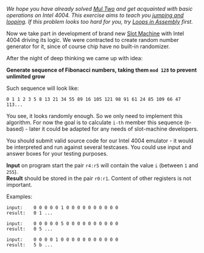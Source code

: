 _We hope you have already solved [Mul Two](./mul-two) and get acquainted with basic operations on Intel 4004. This exercise
aims to teach you [jumping and looping](https://github.com/codeabbey/intel4004-emu/wiki/Jump-instructions). If this problem
looks too hard for you, try [Loops in Assembly](./loops-in-assembly) first._

Now we take part in development of brand new [Slot Machine](http://en.wikipedia.org/wiki/Slot_machine)
with Intel 4004 driving its logic. We were contracted to create
random number generator for it, since of course chip have no built-in randomizer.

After the night of deep thinking we came up with idea:

**Generate sequence of Fibonacci numbers, taking them `mod 128` to prevent unlimited grow**

Such sequence will look like:

	0 1 1 2 3 5 8 13 21 34 55 89 16 105 121 98 91 61 24 85 109 66 47 113...

You see, it looks randomly enough. So we only need to implement this algorithm. For now the goal is to calculate `i-th`
member this sequence (`0`-based) - later it could be adapted for any needs of slot-machine developers.

<div class="attention">You should submit valid source code for our Intel 4004 emulator - it would be interpreted and
run against several testcases. You could use input and answer boxes for your testing purposes.</div>

**Input** on program start the pair `r4:r5` will contain the value `i` (between `1` and `255`).  
**Result** should be stored in the pair `r0:r1`. Content of other registers is not important.

Examples:

    input:	  0 0 0 0 0 1 0 0 0 0 0 0 0 0 0 0
	result:   0 1 ...
	
    input:	  0 0 0 0 0 5 0 0 0 0 0 0 0 0 0 0
	result:   0 5 ...
	
    input:	  0 0 0 0 1 0 0 0 0 0 0 0 0 0 0 0
	result:   5 b ...

<script>
$(function() {selectLanguage('asm4004');});
var answerNotNeeded = true;
</script>
